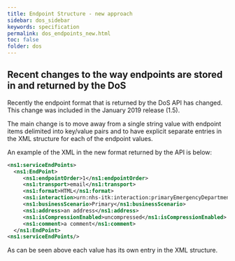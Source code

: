 ```yaml
---
title: Endpoint Structure - new approach
sidebar: dos_sidebar
keywords: specification
permalink: dos_endpoints_new.html
toc: false
folder: dos
---
```


## Recent changes to the way endpoints are stored in and returned by the DoS

Recently the endpoint format that is returned by the DoS API has changed. This change was included in the January 2019 release (1.5).

The main change is to move away from a single string value with endpoint items delimited into key/value pairs and to have explicit separate entries in the XML structure for each of the endpoint values.

An example of the XML in the new format returned by the API is below:

```xml
<ns1:serviceEndPoints>
  <ns1:EndPoint>
     <ns1:endpointOrder>1</ns1:endpointOrder>
     <ns1:transport>email</ns1:transport>
     <ns1:format>HTML</ns1:format>
     <ns1:interaction>urn:nhs-itk:interaction:primaryEmergencyDepartmentRecipientNHS111CDADocument-v2-0</ns1:interaction>
     <ns1:businessScenario>Primary</ns1:businessScenario>
     <ns1:address>an address</ns1:address>
     <ns1:isCompressionEnabled>uncompressed</ns1:isCompressionEnabled>
     <ns1:comment>a comment</ns1:comment>
  </ns1:EndPoint>
<ns1:serviceEndPoints/>
```

As can be seen above each value has its own entry in the XML structure.

